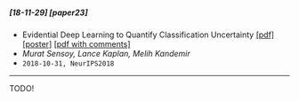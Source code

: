 ##### [18-11-29] [paper23]
-  Evidential Deep Learning to Quantify Classification Uncertainty [[pdf]](https://arxiv.org/abs/1806.01768) [[poster]](https://muratsensoy.github.io/NIPS18_EDL_poster.pdf) [[pdf with comments]]()
- *Murat Sensoy, Lance Kaplan, Melih Kandemir*
- `2018-10-31, NeurIPS2018`

****

TODO!
